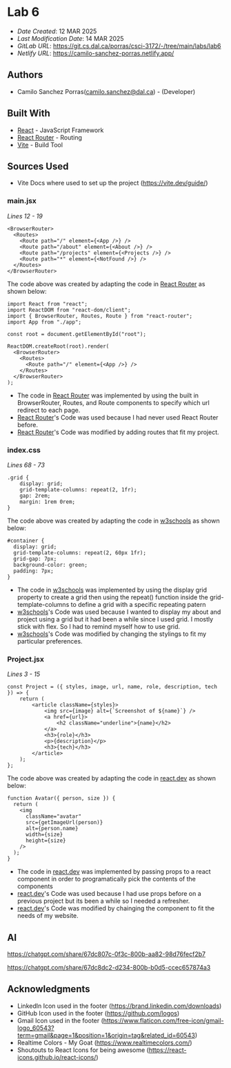# Lab 6

- _Date Created_: 12 MAR 2025
- _Last Modification Date_: 14 MAR 2025
- _GitLab URL_: https://git.cs.dal.ca/porras/csci-3172/-/tree/main/labs/lab6
- _Netlify URL_: https://camilo-sanchez-porras.netlify.app/

## Authors

- Camilo Sanchez Porras(camilo.sanchez@dal.ca) - (Developer)

## Built With

- [React](https://react.dev/) - JavaScript Framework
- [React Router](https://reactrouter.com/) - Routing
- [Vite](https://vite.dev/) - Build Tool

## Sources Used

- Vite Docs where used to set up the project (https://vite.dev/guide/)

### main.jsx

_Lines 12 - 19_

```
<BrowserRouter>
  <Routes>
    <Route path="/" element={<App />} />
    <Route path="/about" element={<About />} />
    <Route path="/projects" element={<Projects />} />
    <Route path="*" element={<NotFound />} />
  </Routes>
</BrowserRouter>
```

The code above was created by adapting the code in [React Router](https://reactrouter.com/start/library/routing) as shown below:

```
import React from "react";
import ReactDOM from "react-dom/client";
import { BrowserRouter, Routes, Route } from "react-router";
import App from "./app";

const root = document.getElementById("root");

ReactDOM.createRoot(root).render(
  <BrowserRouter>
    <Routes>
      <Route path="/" element={<App />} />
    </Routes>
  </BrowserRouter>
);

```

- The code in [React Router](https://reactrouter.com/start/library/routing) was implemented by using the built in BrowserRouter, Routes, and Route components to specify which url redirect to each page.
- [React Router](https://reactrouter.com/start/library/routing)'s Code was used because I had never used React Router before.
- [React Router](https://reactrouter.com/start/library/routing)'s Code was modified by adding routes that fit my project.

### index.css

_Lines 68 - 73_

```
.grid {
	display: grid;
	grid-template-columns: repeat(2, 1fr);
	gap: 2rem;
	margin: 1rem 0rem;
}
```

The code above was created by adapting the code in [w3schools](https://www.w3schools.com/cssref/func_repeat.php) as shown below:

```
#container {
  display: grid;
  grid-template-columns: repeat(2, 60px 1fr);
  grid-gap: 7px;
  background-color: green;
  padding: 7px;
}
```

- The code in [w3schools](https://www.w3schools.com/cssref/func_repeat.php) was implemented by using the display grid property to create a grid then using the repeat() function inside the grid-template-columns to define a grid with a specific repeating patern
- [w3schools](https://www.w3schools.com/cssref/func_repeat.php)'s Code was used because I wanted to display my about and project using a grid but it had been a while since I used grid. I mostly stick with flex. So I had to remind myself how to use grid.
- [w3schools](https://www.w3schools.com/cssref/func_repeat.php)'s Code was modified by changing the stylings to fit my particular preferences.

### Project.jsx

_Lines 3 - 15_

```
const Project = ({ styles, image, url, name, role, description, tech }) => {
	return (
		<article className={styles}>
			<img src={image} alt={`Screenshot of ${name}`} />
			<a href={url}>
				<h2 className="underline">{name}</h2>
			</a>
			<h3>{role}</h3>
			<p>{description}</p>
			<h3>{tech}</h3>
		</article>
	);
};
```

The code above was created by adapting the code in [react.dev](https://react.dev/learn/passing-props-to-a-component) as shown below:

```
function Avatar({ person, size }) {
  return (
    <img
      className="avatar"
      src={getImageUrl(person)}
      alt={person.name}
      width={size}
      height={size}
    />
  );
}
```

- The code in [react.dev](https://react.dev/learn/passing-props-to-a-component) was implemented by passing props to a react component in order to programatically pick the contents of the components
- [react.dev](https://react.dev/learn/passing-props-to-a-component)'s Code was used because I had use props before on a previous project but its been a while so I needed a refresher.
- [react.dev](https://react.dev/learn/passing-props-to-a-component)'s Code was modified by chainging the component to fit the needs of my website.

## AI

https://chatgpt.com/share/67dc807c-0f3c-800b-aa82-98d76fecf2b7

https://chatgpt.com/share/67dc8dc2-d234-800b-b0d5-ccec657874a3

## Acknowledgments

- LinkedIn Icon used in the footer (https://brand.linkedin.com/downloads)
- GitHub Icon used in the footer (https://github.com/logos)
- Gmail Icon used in the footer (https://www.flaticon.com/free-icon/gmail-logo_60543?term=gmail&page=1&position=1&origin=tag&related_id=60543)
- Realtime Colors - My Goat (https://www.realtimecolors.com/)
- Shoutouts to React Icons for being awesome (https://react-icons.github.io/react-icons/)
